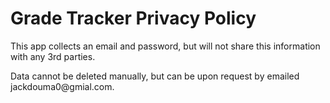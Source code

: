 # Grade Tracker Privacy Policy
<p>This app collects an email and password, but will not share this information with any 3rd parties.</p>
<p>Data cannot be deleted manually, but can be upon request by emailed jackdouma0@gmial.com.</p>

